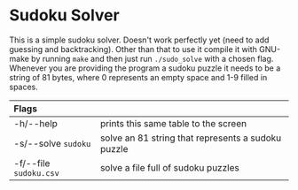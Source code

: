 # Sudoku Solver

This is a simple sudoku solver. Doesn't work perfectly yet (need to add guessing and backtracking). Other than that to use it compile it with GNU-make by running ```make``` and then just run ```./sudo_solve``` with a chosen flag. Whenever you are providing the program a sudoku puzzle it needs to be a string of 81 bytes, where 0 represents an empty space and 1-9 filled in spaces.

| Flags | |
|:--|:--|
| -h/--help | prints this same table to the screen|
| -s/--solve ```sudoku``` | solve an 81 string that represents a sudoku puzzle |
| -f/--file ```sudoku.csv``` | solve a file full of sudoku puzzles |


